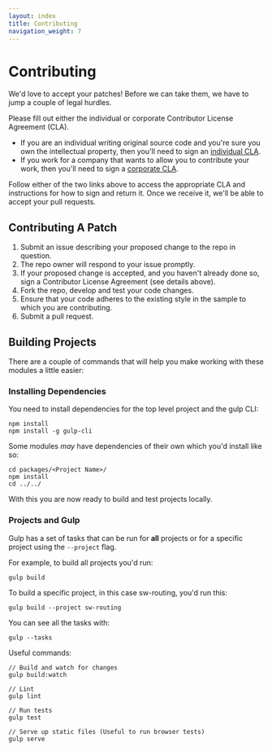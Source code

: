 ```yaml
---
layout: index
title: Contributing
navigation_weight: 7
---
```

# Contributing

We'd love to accept your patches! Before we can take them, we have to jump a couple of legal hurdles.

Please fill out either the individual or corporate Contributor License Agreement (CLA).
  * If you are an individual writing original source code and you're sure you own the intellectual property, then you'll need to sign an [individual CLA](https://developers.google.com/open-source/cla/individual).
  * If you work for a company that wants to allow you to contribute your work, then you'll need to sign a [corporate CLA](https://developers.google.com/open-source/cla/corporate).

Follow either of the two links above to access the appropriate CLA and instructions for how to sign and return it. Once we receive it, we'll be able to
accept your pull requests.

## Contributing A Patch

1. Submit an issue describing your proposed change to the repo in question.
1. The repo owner will respond to your issue promptly.
1. If your proposed change is accepted, and you haven't already done so, sign a Contributor License Agreement (see details above).
1. Fork the repo, develop and test your code changes.
1. Ensure that your code adheres to the existing style in the sample to which you are contributing.
1. Submit a pull request.

## Building Projects

There are a couple of commands that will help you make working with these
modules a little easier:

### Installing Dependencies

You need to install dependencies for the top level project and the gulp CLI:

    npm install
    npm install -g gulp-cli

Some modules *may* have dependencies of their own which you'd install like so:

    cd packages/<Project Name>/
    npm install
    cd ../../

With this you are now ready to build and test projects locally.

### Projects and Gulp

Gulp has a set of tasks that can be run for **all** projects or for a specific
project using the `--project` flag.

For example, to build all projects you'd run:

    gulp build

To build a specific project, in this case sw-routing, you'd run this:

    gulp build --project sw-routing

You can see all the tasks with:

    gulp --tasks

Useful commands:

    // Build and watch for changes
    gulp build:watch

    // Lint
    gulp lint

    // Run tests
    gulp test

    // Serve up static files (Useful to run browser tests)
    gulp serve

